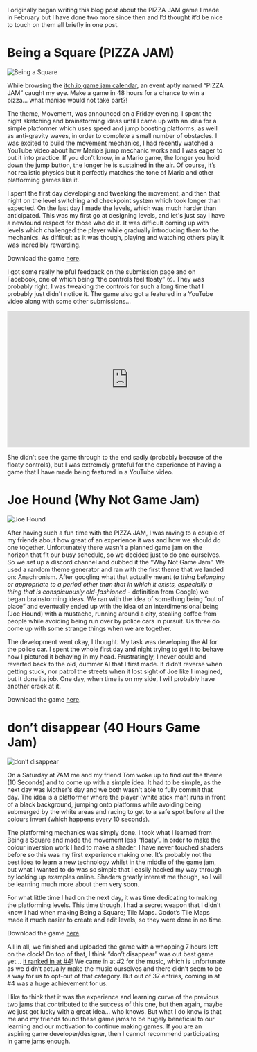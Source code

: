 I originally began writing this blog post about the PIZZA JAM game I made in February but I have done two more since then and I’d thought it’d be nice to touch on them all briefly in one post. 

# Being a Square (PIZZA JAM)

![Being a Square][being_a_square_img]

While browsing the [itch.io game jam calendar][itch_game_jams], an event aptly named “PIZZA JAM” caught my eye. Make a game in 48 hours for a chance to win a pizza… what maniac would not take part?! 

The theme, Movement, was announced on a Friday evening. I spent the night sketching and brainstorming ideas until I came up with an idea for a simple platformer which uses speed and jump boosting platforms, as well as anti-gravity waves, in order to complete a small number of obstacles. I was excited to build the movement mechanics, I had recently watched a YouTube video about how Mario’s jump mechanic works and I was eager to put it into practice. If you don’t know, in a Mario game, the longer you hold down the jump button, the longer he is sustained in the air. Of course, it’s not realistic physics but it perfectly matches the tone of Mario and other platforming games like it.

I spent the first day developing and tweaking the movement, and then that night on the level switching and checkpoint system which took longer than expected. On the last day I made the levels, which was much harder than anticipated. This was my first go at designing levels, and let's just say I have a newfound respect for those who do it. It was difficult coming up with levels which challenged the player while gradually introducing them to the mechanics. As difficult as it was though, playing and watching others play it was incredibly rewarding. 

Download the game [here][being_a_square_download].

I got some really helpful feedback on the submission page and on Facebook, one of which being “the controls feel floaty” 😮. They was probably right, I was tweaking the controls for such a long time that I probably just didn't notice it. The game also got a featured in a YouTube video along with some other submissions…

<iframe width="560" height="315" src="https://www.youtube.com/embed/8qAf432IaXI?rel=0&amp;start=333" frameborder="0" allow="autoplay; encrypted-media" allowfullscreen></iframe>

She didn't see the game through to the end sadly (probably because of the floaty controls), but I was extremely grateful for the experience of having a game that I have made being featured in a YouTube video.

# Joe Hound (Why Not Game Jam)

![Joe Hound][joe_hound_img]

After having such a fun time with the PIZZA JAM, I was raving to a couple of my friends about how great of an experience it was and how we should do one together. Unfortunately there wasn't a planned game jam on the horizon that fit our busy schedule, so we decided just to do one ourselves. So we set up a discord channel and dubbed it the “Why Not Game Jam”. We used a random theme generator and ran with the first theme that we landed on: Anachronism. After googling what that actually meant (_a thing belonging or appropriate to a period other than that in which it exists, especially a thing that is conspicuously old-fashioned_ -  definition from Google) we began brainstorming ideas. We ran with the idea of something being “out of place” and eventually ended up with the idea of an interdimensional being (Joe Hound) with a mustache, running around a city, stealing coffee from people while avoiding being run over by police cars in pursuit. Us three do come up with some strange things when we are together.

The development went okay, I thought. My task was developing the AI for the police car. I spent the whole first day and night trying to get it to behave how I pictured it behaving in my head. Frustratingly, I never could and reverted back to the old, dummer AI that I first made. It didn’t reverse when getting stuck, nor patrol the streets when it lost sight of Joe like I imagined, but it done its job. One day, when time is on my side, I will probably have another crack at it. 

Download the game [here][joe_hound_download].

# don’t disappear (40 Hours Game Jam)

![don’t disappear][dont_disappear_img]

On a Saturday at 7AM me and my friend Tom woke up to find out the theme (10 Seconds) and to come up with a simple idea. It had to be simple, as the next day was Mother's day and we both wasn't able to fully commit that day. The idea is a platformer where the player (white stick man) runs in front of a black background, jumping onto platforms while avoiding being submerged by the white areas and racing to get to a safe spot before all the colours invert (which happens every 10 seconds).

The platforming mechanics was simply done. I took what I learned from Being a Square and made the movement less “floaty”. In order to make the colour inversion work I had to make a shader. I have never touched shaders before so this was my first experience making one. It’s probably not the best idea to learn a new technology whilst in the middle of the game jam, but what I wanted to do was so simple that I easily hacked my way through by looking up examples online. Shaders greatly interest me though, so I will be learning much more about them very soon.

For what little time I had on the next day, it was time dedicating to making the platforming levels. This time though, I had a secret weapon that I didn’t know I had when making Being a Square; Tile Maps. Godot’s Tile Maps made it much easier to create and edit levels, so they were done in no time. 

Download the game [here][dont_disappear_download].

All in all, we finished and uploaded the game with a whopping 7 hours left on the clock! On top of that, I think “don’t disappear” was out best game yet… [it ranked in at #4][40_hours_results]! We came in at #2 for the music, which is unfortunate as we didn’t actually make the music ourselves and there didn’t seem to be a way for us to opt-out of that category. But out of 37 entries, coming in at #4 was a huge achievement for us. 

I like to think that it was the experience and learning curve of the previous two jams that contributed to the success of this one, but then again, maybe we just got lucky with a great idea… who knows. But what I do know is that me and my friends found these game jams to be hugely beneficial to our learning and our motivation to continue making games. If you are an aspiring game developer/designer, then I cannot recommend participating in game jams enough. 

[being_a_square_img]: https://res.cloudinary.com/dyzej76ig/image/upload/v1521733324/project-july/my-game-jam-spree/DrEomc.png
[joe_hound_img]: https://res.cloudinary.com/dyzej76ig/image/upload/v1521733217/project-july/my-game-jam-spree/left_2.png
[dont_disappear_img]: https://res.cloudinary.com/dyzej76ig/image/upload/v1521733156/project-july/my-game-jam-spree/dontdisppear.gif

[being_a_square_download]: https://stwupton.itch.io/being-a-square
[joe_hound_download]: https://stwupton.itch.io/joe-hound
[dont_disappear_download]: https://stwupton.itch.io/dont-disappear

[40_hours_results]: https://itch.io/jam/40-hours/results

[itch_game_jams]: https://itch.io/jams
